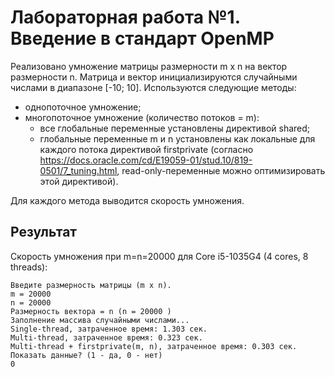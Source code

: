 # Лабораторная работа №1. Введение в стандарт OpenMP
Реализовано умножение матрицы размерности m x n на вектор размерности n. Матрица и вектор инициализируются случайными числами в диапазоне [-10; 10]. Используются следующие методы:
  - однопоточное умножение;
  - многопоточное умножение (количество потоков = m):
    - все глобальные переменные установлены директивой shared;
    - глобальные переменные m и n установлены как локальные для каждого потока директивой firstprivate (согласно https://docs.oracle.com/cd/E19059-01/stud.10/819-0501/7_tuning.html, read-only-переменные можно оптимизировать этой директивой).

Для каждого метода выводится скорость умножения.
## Результат
Скорость умножения при m=n=20000 для Core i5-1035G4 (4 cores, 8 threads):
```console
Введите размерность матрицы (m x n).
m = 20000
n = 20000
Размерность вектора = n (n = 20000 )
Заполнение массива случайными числами...
Single-thread, затраченное время: 1.303 сек.
Multi-thread, затраченное время: 0.323 сек.
Multi-thread + firstprivate(m, n), затраченное время: 0.303 сек.
Показать данные? (1 - да, 0 - нет)
0
```
